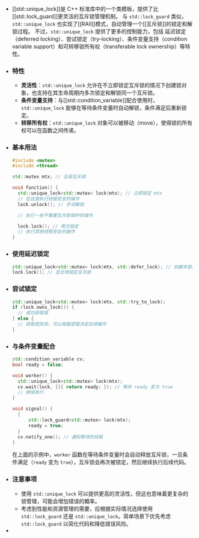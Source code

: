 - [[std::unique_lock]]是 C++ 标准库中的一个类模板，提供了比[[std::lock_guard]]更灵活的互斥锁管理机制。
  与 `std::lock_guard` 类似，`std::unique_lock` 也实现了[[RAII]]模式，自动管理一个[[互斥锁]]的锁定和解锁过程。
  不过，`std::unique_lock` 提供了更多的控制能力，包括 延迟锁定（deferred locking）、尝试锁定（try-locking）、条件变量支持（condition variable support）和可转移锁所有权（transferable lock ownership）等特性。
- ### 特性
	- **灵活性**：`std::unique_lock` 允许在不立即锁定互斥锁的情况下创建锁对象，也支持在其生命周期内多次锁定和解锁同一个互斥锁。
	- **条件变量支持**：与[[std::condition_variable]]配合使用时，`std::unique_lock` 能够在等待条件变量时自动解锁，条件满足后重新锁定。
	- **转移所有权**：`std::unique_lock` 对象可以被移动（move），使得锁的所有权可以在函数之间传递。
- ### 基本用法
  
  ```cpp
  #include <mutex>
  #include <thread>
  
  std::mutex mtx; // 全局互斥锁
  
  void function() {
    std::unique_lock<std::mutex> lock(mtx); // 立即锁定 mtx
    // 在这里执行线程安全的操作
    lock.unlock(); // 手动解锁
  
    // 执行一些不需要互斥锁保护的操作
  
    lock.lock(); // 再次锁定
    // 执行其他线程安全的操作
  }
  ```
- ### 使用延迟锁定
  
  ```cpp
  std::unique_lock<std::mutex> lock(mtx, std::defer_lock); // 创建未锁定的锁对象
  lock.lock(); // 显式地锁定互斥锁
  ```
- ### 尝试锁定
  
  ```cpp
  std::unique_lock<std::mutex> lock(mtx, std::try_to_lock);
  if (lock.owns_lock()) {
    // 成功获取锁
  } else {
    // 获取锁失败，可以根据逻辑决定后续操作
  }
  ```
- ### 与条件变量配合
  
  ```cpp
  std::condition_variable cv;
  bool ready = false;
  
  void worker() {
    std::unique_lock<std::mutex> lock(mtx);
    cv.wait(lock, []{ return ready; }); // 等待 ready 变为 true
    // 继续执行
  }
  
  void signal() {
    {
        std::lock_guard<std::mutex> lock(mtx);
        ready = true;
    }
    cv.notify_one(); // 通知等待的线程
  }
  ```
  
  在上面的示例中，`worker` 函数在等待条件变量时会自动释放互斥锁，一旦条件满足（`ready` 变为 `true`），互斥锁会再次被锁定，然后继续执行后续代码。
- ### 注意事项
	- 使用 `std::unique_lock` 可以提供更高的灵活性，但这也意味着更复杂的锁管理，可能会增加错误的概率。
	- 考虑到性能和资源管理的需要，应根据实际情况选择使用 `std::lock_guard` 还是 `std::unique_lock`。简单场景下优先考虑 `std::lock_guard` 以简化代码和降低错误风险。
-